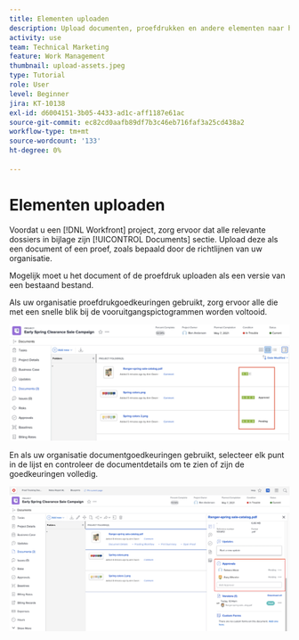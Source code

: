 ```yaml
---
title: Elementen uploaden
description: Upload documenten, proefdrukken en andere elementen naar het project voordat u het sluit om ervoor te zorgen dat alle relevante gegevens aan het project zijn gekoppeld.
activity: use
team: Technical Marketing
feature: Work Management
thumbnail: upload-assets.jpeg
type: Tutorial
role: User
level: Beginner
jira: KT-10138
exl-id: d6004151-3b05-4433-ad1c-aff1187e61ac
source-git-commit: ec82cd0aafb89df7b3c46eb716faf3a25cd438a2
workflow-type: tm+mt
source-wordcount: '133'
ht-degree: 0%

---
```


# Elementen uploaden

Voordat u een [!DNL Workfront] project, zorg ervoor dat alle relevante dossiers in bijlage zijn [!UICONTROL Documents] sectie. Upload deze als een document of een proef, zoals bepaald door de richtlijnen van uw organisatie.

Mogelijk moet u het document of de proefdruk uploaden als een versie van een bestaand bestand.

Als uw organisatie proefdrukgoedkeuringen gebruikt, zorg ervoor alle die met een snelle blik bij de vooruitgangspictogrammen worden voltooid.

![Pagina Documenten met pictogrammen voor proefdrukvoortgang](assets/planner-fund-proof-progress-icons.png)

En als uw organisatie documentgoedkeuringen gebruikt, selecteer elk punt in de lijst en controleer de documentdetails om te zien of zijn de goedkeuringen volledig.

![Zijoverzicht op documentenpagina met documentgoedkeuring](assets/planner-fund-document-approval.png)

<!---
learn more urls
Create proofs
Add new documents to Workfront
--->
